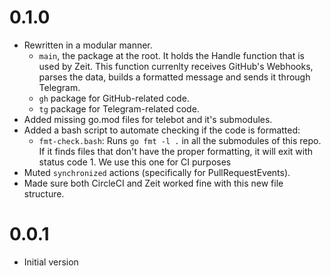 ﻿# 0.1.0
* Rewritten in a modular manner.
  * `main`, the package at the root. It holds the Handle function that
    is used by Zeit. This function currenlty receives GitHub's
    Webhooks, parses the data, builds a formatted message and sends it
    through Telegram.
  * `gh` package for GitHub-related code.
  * `tg` package for Telegram-related code.
* Added missing go.mod files for telebot and it's submodules.
* Added a bash script to automate checking if the code is formatted:
  * `fmt-check.bash`: Runs `go fmt -l .` in all the submodules of this
    repo. If it finds files that don't have the proper formatting, it
    will exit with status code 1. We use this one for CI purposes
* Muted `synchronized` actions (specifically for PullRequestEvents).
* Made sure both CircleCI and Zeit worked fine with this new
  file structure.

# 0.0.1
* Initial version
